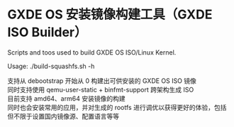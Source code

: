 # GXDE OS 安装镜像构建工具（GXDE ISO Builder）

Scripts and toos used to build GXDE OS ISO/Linux Kernel.  

Usage: ./build-squashfs.sh -h
  
支持从 debootstrap 开始从 0 构建出可供安装的 GXDE OS ISO 镜像  
同时支持使用 qemu-user-static + binfmt-support 跨架构生成 ISO  
目前支持 amd64、arm64 安装镜像的构建  
同时也会安装常用的应用，并对生成的 rootfs 进行调优以获得更好的体验，包括但不限于设置国内镜像源、配置语言等等  
